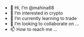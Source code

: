 - 👋 Hi, I’m @mahina68
- 👀 I’m interested in crypto
- 🌱 I’m currently learning to trade
- 💞️ I’m looking to collaborate on ...
- 📫 How to reach me ...

<!---
mahina68/mahina68 is a ✨ special ✨ repository because its `README.md` (this file) appears on your GitHub profile.
You can click the Preview link to take a look at your changes.
--->

